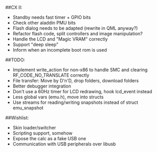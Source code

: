 ##CX II:
* Standby needs fast timer + GPIO bits
* Check other aladdin PMU bits
* Flash dialog needs to be adapted (rewrite in QML anyway?)
* Refactor flash code, split controllers and image manipulation?
* Handle the LCD and "Magic VRAM" correctly
* Support "deep sleep"
* Inform when an incomplete boot rom is used

##TODO:
* Implement write_action for non-x86 to handle SMC and clearing RF_CODE_NO_TRANSLATE correctly
* File transfer: Move by D'n'D, drop folders, download folders
* Better debugger integration
* Don't use a 60Hz timer for LCD redrawing, hook lcd_event instead
* Less global vars (emu.h), move into structs
* Use streams for reading/writing snapshots instead of struct emu_snapshot 

##Wishlist:
* Skin loader/switcher
* Scripting support, somehow
* Expose the calc as a fake USB one
* Communication with USB peripherals over libusb
